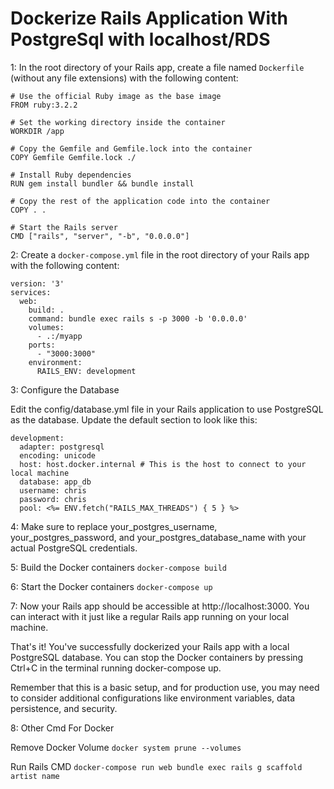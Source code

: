 # Dockerize Rails Application With PostgreSql with localhost/RDS

1: In the root directory of your Rails app, create a file named `Dockerfile` (without any file extensions) with the following content:

```
# Use the official Ruby image as the base image
FROM ruby:3.2.2

# Set the working directory inside the container
WORKDIR /app

# Copy the Gemfile and Gemfile.lock into the container
COPY Gemfile Gemfile.lock ./

# Install Ruby dependencies
RUN gem install bundler && bundle install

# Copy the rest of the application code into the container
COPY . .

# Start the Rails server
CMD ["rails", "server", "-b", "0.0.0.0"]

```

2: Create a `docker-compose.yml` file in the root directory of your Rails app with the following content:

```
version: '3'
services:
  web:
    build: .
    command: bundle exec rails s -p 3000 -b '0.0.0.0'
    volumes:
      - .:/myapp
    ports:
      - "3000:3000"
    environment:
      RAILS_ENV: development

```

3: Configure the Database

Edit the config/database.yml file in your Rails application to use PostgreSQL as the database. Update the default section to look like this:

```
development:
  adapter: postgresql
  encoding: unicode
  host: host.docker.internal # This is the host to connect to your local machine
  database: app_db
  username: chris
  password: chris
  pool: <%= ENV.fetch("RAILS_MAX_THREADS") { 5 } %>

```
4: Make sure to replace your_postgres_username, your_postgres_password, and your_postgres_database_name with your actual PostgreSQL credentials.

5: Build the Docker containers
`docker-compose build`

6: Start the Docker containers
`docker-compose up`

7: Now your Rails app should be accessible at http://localhost:3000. You can interact with it just like a regular Rails app running on your local machine.

That's it! You've successfully dockerized your Rails app with a local PostgreSQL database. You can stop the Docker containers by pressing Ctrl+C in the terminal running docker-compose up.

Remember that this is a basic setup, and for production use, you may need to consider additional configurations like environment variables, data persistence, and security.

8: Other Cmd For Docker
  
  Remove Docker Volume `docker system prune --volumes`

  Run Rails CMD `docker-compose run web bundle exec rails g scaffold artist name`
